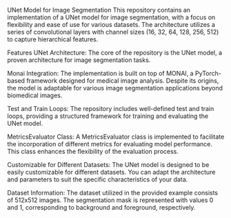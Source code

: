 
UNet Model for Image Segmentation
This repository contains an implementation of a UNet model for image segmentation, with a focus on flexibility and ease of use for various datasets. The architecture utilizes a series of convolutional layers with channel sizes (16, 32, 64, 128, 256, 512) to capture hierarchical features.

Features
UNet Architecture: The core of the repository is the UNet model, a proven architecture for image segmentation tasks.

Monai Integration: The implementation is built on top of MONAI, a PyTorch-based framework designed for medical image analysis. Despite its origins, the model is adaptable for various image segmentation applications beyond biomedical images.

Test and Train Loops: The repository includes well-defined test and train loops, providing a structured framework for training and evaluating the UNet model.

MetricsEvaluator Class: A MetricsEvaluator class is implemented to facilitate the incorporation of different metrics for evaluating model performance. This class enhances the flexibility of the evaluation process.

Customizable for Different Datasets: The UNet model is designed to be easily customizable for different datasets. You can adapt the architecture and parameters to suit the specific characteristics of your data.

Dataset Information: The dataset utilized in the provided example consists of 512x512 images. The segmentation mask is represented with values 0 and 1, corresponding to background and foreground, respectively.
